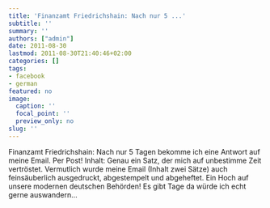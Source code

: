 ```yaml
---
title: 'Finanzamt Friedrichshain: Nach nur 5 ...'
subtitle: ''
summary: ''
authors: ["admin"]
date: 2011-08-30
lastmod: 2011-08-30T21:40:46+02:00
categories: []
tags:
- facebook
- german
featured: no
image:
  caption: ''
  focal_point: ''
  preview_only: no
slug: ''
---
```

Finanzamt Friedrichshain: Nach nur 5 Tagen bekomme ich eine Antwort auf meine Email. Per Post! Inhalt: Genau ein Satz, der mich auf unbestimme Zeit vertröstet. Vermutlich wurde meine Email (Inhalt zwei Sätze) auch feinsäuberlich ausgedruckt, abgestempelt und abgeheftet. Ein Hoch auf unsere modernen deutschen Behörden! Es gibt Tage da würde ich echt gerne auswandern...


